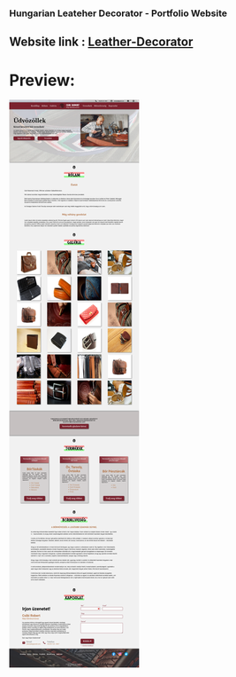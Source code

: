 ### Hungarian Leateher Decorator - Portfolio Website 

## Website link : [Leather-Decorator](https://thomas-horvath.github.io/Leather_Portfolio-site/)

# Preview: 
![Review](https://github.com/Thomas-Horvath/Leather_Portfolio-site/blob/main/assist/img/preview.png)



